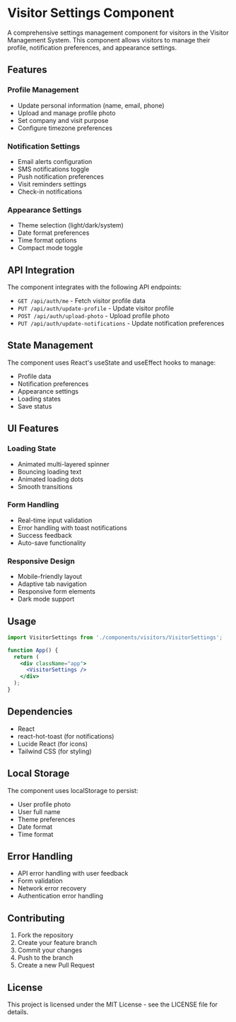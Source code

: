 # Visitor Settings Component

A comprehensive settings management component for visitors in the Visitor Management System. This component allows visitors to manage their profile, notification preferences, and appearance settings.

## Features

### Profile Management
- Update personal information (name, email, phone)
- Upload and manage profile photo
- Set company and visit purpose
- Configure timezone preferences

### Notification Settings
- Email alerts configuration
- SMS notifications toggle
- Push notification preferences
- Visit reminders settings
- Check-in notifications

### Appearance Settings
- Theme selection (light/dark/system)
- Date format preferences
- Time format options
- Compact mode toggle

## API Integration

The component integrates with the following API endpoints:

- `GET /api/auth/me` - Fetch visitor profile data
- `PUT /api/auth/update-profile` - Update visitor profile
- `POST /api/auth/upload-photo` - Upload profile photo
- `PUT /api/auth/update-notifications` - Update notification preferences

## State Management

The component uses React's useState and useEffect hooks to manage:
- Profile data
- Notification preferences
- Appearance settings
- Loading states
- Save status

## UI Features

### Loading State
- Animated multi-layered spinner
- Bouncing loading text
- Animated loading dots
- Smooth transitions

### Form Handling
- Real-time input validation
- Error handling with toast notifications
- Success feedback
- Auto-save functionality

### Responsive Design
- Mobile-friendly layout
- Adaptive tab navigation
- Responsive form elements
- Dark mode support

## Usage

```jsx
import VisitorSettings from './components/visitors/VisitorSettings';

function App() {
  return (
    <div className="app">
      <VisitorSettings />
    </div>
  );
}
```

## Dependencies

- React
- react-hot-toast (for notifications)
- Lucide React (for icons)
- Tailwind CSS (for styling)

## Local Storage

The component uses localStorage to persist:
- User profile photo
- User full name
- Theme preferences
- Date format
- Time format

## Error Handling

- API error handling with user feedback
- Form validation
- Network error recovery
- Authentication error handling

## Contributing

1. Fork the repository
2. Create your feature branch
3. Commit your changes
4. Push to the branch
5. Create a new Pull Request

## License

This project is licensed under the MIT License - see the LICENSE file for details. 